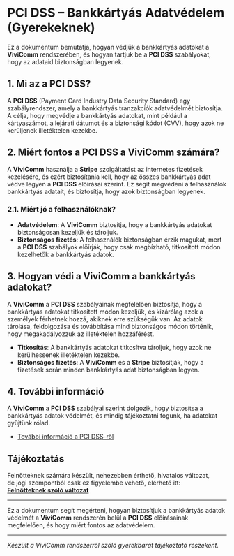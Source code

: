 # PCI DSS – Bankkártyás Adatvédelem (Gyerekeknek)

Ez a dokumentum bemutatja, hogyan védjük a bankkártyás adatokat a **ViviComm** rendszerében, és hogyan tartjuk be a **PCI DSS** szabályokat, hogy az adataid biztonságban legyenek.

## 1. Mi az a PCI DSS?

A **PCI DSS** (Payment Card Industry Data Security Standard) egy szabályrendszer, amely a bankkártyás tranzakciók adatvédelmét biztosítja. A célja, hogy megvédje a bankkártyás adatokat, mint például a kártyaszámot, a lejárati dátumot és a biztonsági kódot (CVV), hogy azok ne kerüljenek illetéktelen kezekbe.

## 2. Miért fontos a PCI DSS a **ViviComm** számára?

A **ViviComm** használja a **Stripe** szolgáltatást az internetes fizetések kezelésére, és ezért biztosítania kell, hogy az összes bankkártyás adat védve legyen a **PCI DSS** előírásai szerint. Ez segít megvédeni a felhasználók bankkártyás adatait, és biztosítja, hogy azok biztonságban legyenek.

### **2.1. Miért jó a felhasználóknak?**

- **Adatvédelem**: A **ViviComm** biztosítja, hogy a bankkártyás adatokat biztonságosan kezeljük és tároljuk.
- **Biztonságos fizetés**: A felhasználók biztonságban érzik magukat, mert a **PCI DSS** szabályok előírják, hogy csak megbízható, titkosított módon kezelhetők a bankkártyás adatok.

## 3. Hogyan védi a **ViviComm** a bankkártyás adatokat?

A **ViviComm** a **PCI DSS** szabályainak megfelelően biztosítja, hogy a bankkártyás adatokat titkosított módon kezeljük, és kizárólag azok a személyek férhetnek hozzá, akiknek erre szükségük van. Az adatok tárolása, feldolgozása és továbbítása mind biztonságos módon történik, hogy megakadályozzuk az illetéktelen hozzáférést.

- **Titkosítás**: A bankkártyás adatokat titkosítva tároljuk, hogy azok ne kerülhessenek illetéktelen kezekbe.
- **Biztonságos fizetés**: A **ViviComm** és a **Stripe** biztosítják, hogy a fizetések során minden bankkártyás adat biztonságban legyen.

## 4. További információ

A **ViviComm** a **PCI DSS** szabályai szerint dolgozik, hogy biztosítsa a bankkártyás adatok védelmét, és mindig tájékoztatni fogunk, ha adatokat gyűjtünk rólad.

- [További információ a PCI DSS-ről](https://www.pcisecuritystandards.org/)

## Tájékoztatás

Felnőtteknek számára készült, nehezebben érthető, hivatalos változat,<br/> de jogi szempontból csak ez figyelembe vehető, elérhető itt:  
[**Felnőtteknek szóló változat**](../adult/pci-dss-compliance.md)

---

Ez a dokumentum segít megérteni, hogyan biztosítjuk a bankkártyás adatok védelmét a **ViviComm** rendszerén belül a **PCI DSS** előírásainak megfelelően, és hogy miért fontos az adatvédelem.

---

*Készült a ViviComm rendszerről szóló gyerekbarát tájékoztató részeként.*